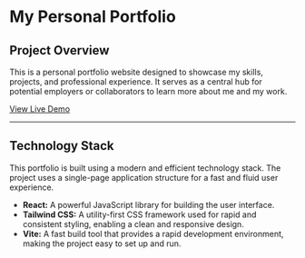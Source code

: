 <body>
    <div class="container">
        <h1>My Personal Portfolio</h1>
        <h2>Project Overview</h2>
        <p>This is a personal portfolio website designed to showcase my skills, projects, and professional experience. It serves as a central hub for potential employers or collaborators to learn more about me and my work.</p>
        <a href="https://portfolio-gilt-three-66.vercel.app" class="live-link" target="_blank">View Live Demo</a>
        <hr class="section-divider">
        <h2>Technology Stack</h2>
        <p>This portfolio is built using a modern and efficient technology stack. The project uses a single-page application structure for a fast and fluid user experience.</p>
        <ul>
            <li><strong>React:</strong> A powerful JavaScript library for building the user interface.</li>
            <li><strong>Tailwind CSS:</strong> A utility-first CSS framework used for rapid and consistent styling, enabling a clean and responsive design.</li>
            <li><strong>Vite:</strong> A fast build tool that provides a rapid development environment, making the project easy to set up and run.</li>
        </ul>
           </div>
</body>
